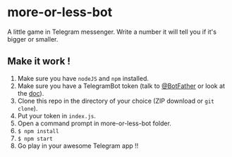 # more-or-less-bot
A little game in Telegram messenger. Write a number it will tell you if it's bigger or smaller.

## Make it work !
1. Make sure you have `nodeJS` and `npm` installed.
1. Make sure you have a TelegramBot token (talk to [@BotFather](http://t.me/botfather) or look at the [doc](https://core.telegram.org/bots)).
1. Clone this repo in the directory of your choice (ZIP download or `git clone`).
1. Put your token in `index.js`.
1. Open a command prompt in more-or-less-bot folder.
1. `$ npm install`
1. `$ npm start`
1. Go play in your awesome Telegram app !!
